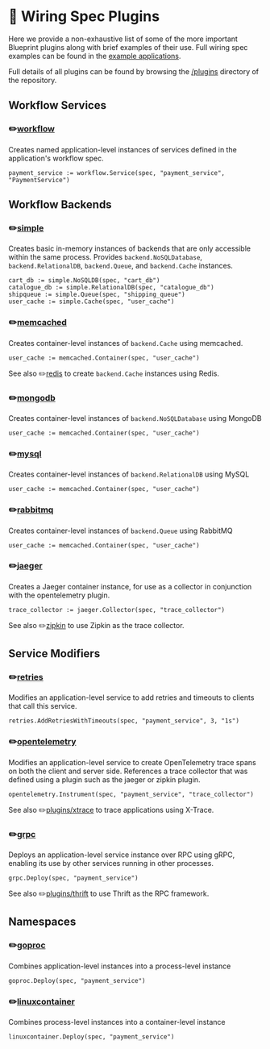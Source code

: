 # 📝 Wiring Spec Plugins

Here we provide a non-exhaustive list of some of the more important Blueprint plugins along with brief examples of their use.  Full wiring spec examples can be found in the [example applications](../../examples).

Full details of all plugins can be found by browsing the [/plugins](../../plugins) directory of the repository.

## Workflow Services

### ✏️[workflow](../../plugins/workflow)
Creates named application-level instances of services defined in the application's workflow spec.
```
payment_service := workflow.Service(spec, "payment_service", "PaymentService")
```

## Workflow Backends

### ✏️[simple](../../plugins/simple)
Creates basic in-memory instances of backends that are only accessible within the same process.  Provides `backend.NoSQLDatabase`, `backend.RelationalDB`, `backend.Queue`, and `backend.Cache` instances.
```
cart_db := simple.NoSQLDB(spec, "cart_db")
catalogue_db := simple.RelationalDB(spec, "catalogue_db")
shipqueue := simple.Queue(spec, "shipping_queue")
user_cache := simple.Cache(spec, "user_cache")
```

### ✏️[memcached](../../plugins/memcached)
Creates container-level instances of `backend.Cache` using memcached.  
```
user_cache := memcached.Container(spec, "user_cache")
```
See also ✏️[redis](../../plugins/redis) to create `backend.Cache` instances using Redis.

### ✏️[mongodb](../../plugins/mongodb)
Creates container-level instances of `backend.NoSQLDatabase` using MongoDB
```
user_cache := memcached.Container(spec, "user_cache")
```

### ✏️[mysql](../../plugins/mysql)
Creates container-level instances of `backend.RelationalDB` using MySQL
```
user_cache := memcached.Container(spec, "user_cache")
```

### ✏️[rabbitmq](../../plugins/rabbitmq)
Creates container-level instances of `backend.Queue` using RabbitMQ
```
user_cache := memcached.Container(spec, "user_cache")
```

### ✏️[jaeger](../../plugins/jaeger)
Creates a Jaeger container instance, for use as a collector in conjunction with the opentelemetry plugin.
```
trace_collector := jaeger.Collector(spec, "trace_collector")
```
See also ✏️[zipkin](../../plugins/zipkin) to use Zipkin as the trace collector.


## Service Modifiers

### ✏️[retries](../../plugins/retries)
Modifies an application-level service to add retries and timeouts to clients that call this service.
```
retries.AddRetriesWithTimeouts(spec, "payment_service", 3, "1s")
```


### ✏️[opentelemetry](../../plugins/opentelemetry)
Modifies an application-level service to create OpenTelemetry trace spans on both the client and server side.
References a trace collector that was defined using a plugin such as the jaeger or zipkin plugin.
```
opentelemetry.Instrument(spec, "payment_service", "trace_collector")
```
See also ✏️[plugins/xtrace](../../plugins/xtrace) to trace applications using X-Trace.


### ✏️[grpc](../../plugins/grpc)
Deploys an application-level service instance over RPC using gRPC, enabling its use by other services running in other processes.
```
grpc.Deploy(spec, "payment_service")
```
See also ✏️[plugins/thrift](../../plugins/thrift) to use Thrift as the RPC framework.

## Namespaces

### ✏️[goproc](../../plugins/goproc)
Combines application-level instances into a process-level instance
```
goproc.Deploy(spec, "payment_service")
```

### ✏️[linuxcontainer](../../plugins/linuxcontainer)
Combines process-level instances into a container-level instance
```
linuxcontainer.Deploy(spec, "payment_service")
```
